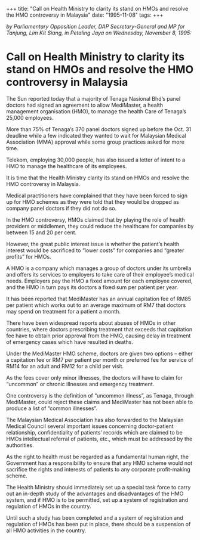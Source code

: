 +++ 
title: "Call on Health Ministry to clarity its stand on HMOs and resolve the HMO controversy in Malaysia"
date: "1995-11-08"
tags:
+++

_by Parliamentary Opposition Leader, DAP Secretary-General and MP for Tanjung, Lim Kit Siang, in Petaling Jaya on Wednesday, November 8, 1995:_

# Call on Health Ministry to clarity its stand on HMOs and resolve the HMO controversy in Malaysia

The Sun reported today that a majority of Tenaga Nasional Bhd’s panel doctors had signed an agreement to allow MediMaster, a health management organisation (HMO), to manage the health Care of Tenaga’s 25,000 employees.</u>

More than 75% of Tenaga’s 370 panel doctors signed up before the Oct. 31 deadline while a few indicated they wanted to wait for Malaysian Medical Association (MMA) approval while some group practices asked for more time.

Telekom, employing 30,000 people, has also issued a letter of intent to a HMO to manage the healthcare of its employees.

It is time that the Health Ministry clarity its stand on HMOs and resolve the HMO controversy in Malaysia.

Medical practitioners have complained that they have been forced to sign up for HMO schemes as they were told that they would be dropped as company panel doctors if they did not do so.

In the HMO controversy, HMOs claimed that by playing the role of health providers or middlemen, they could reduce the healthcare for companies by between 15 and 20 per cent.

However, the great public interest issue is whether the patient’s health interest would be sacrificed to “lower costs” for companies and “greater profits” for HMOs.

A HMO is a company which manages a group of doctors under its umbrella and offers its services to employers to take care of their employee’s medical needs. Employers pay the HMO a fixed amount for each employee covered, and the HMO in turn pays its doctors a fixed sum per patient per year.

It has been reported that MediMaster has an annual capitation fee of RM85 per patient which works out to an average maximum of RM7 that doctors may spend on treatment for a patient a month.

There have been widespread reports about abuses of HMOs in other countries, where doctors prescribing treatment that exceeds that capitation fee have to obtain prior approval from the HMO, causing delay in treatment of emergency cases which have resulted in deaths.

Under the MediMaster HMO scheme, doctors are given two options – either a capitation fee or RM7 per patient per month or preferred fee for service of RM14 for an adult and RM12 for a child per visit.

As the fees cover only minor illnesses, the doctors will have to claim for “uncommon” or chronic illnesses and emergency treatment.

One controversy is the definition of “uncommon illness”, as Tenaga, through MediMaster, could reject these claims and MediMaster has not been able to produce a list of “common illnesses”.

The Malaysian Medical Association has also forwarded to the Malaysian Medical Council several important issues concerning doctor-patient relationship, confidentiality of patients’ records which are claimed to be HMOs intellectual referral of patients, etc., which must be addressed by the authorities.

As the right to health must be regarded as a fundamental human right, the Government has a responsibility to ensure that any HMO scheme would not sacrifice the rights and interests of patients to any corporate profit-making scheme.

The Health Ministry should immediately set up a special task force to carry out an in-depth study of the advantages and disadvantages of the HMO system, and if HMO is to be permitted, set up a system of registration and regulation of HMOs in the country.

Until such a study has been completed and a system of registration and regulation of HMOs has been put in place, there should be a suspension of all HMO activities in the country. 
